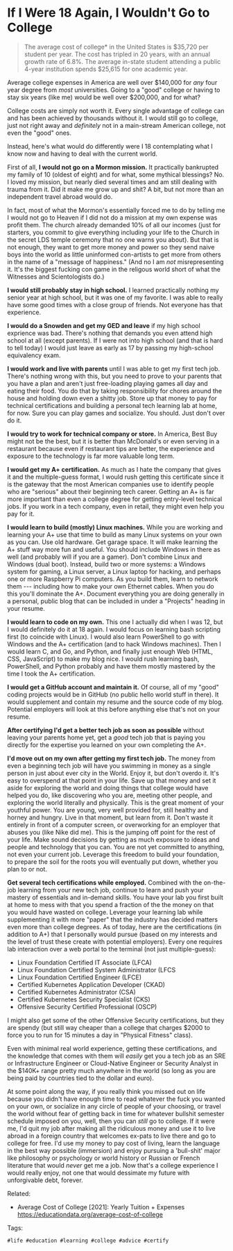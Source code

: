 # If I Were 18 Again, I Wouldn't Go to College

> The average cost of college* in the United States is $35,720 per
> student per year. The cost has tripled in 20 years, with an annual
> growth rate of 6.8%. The average in-state student attending a public
> 4-year institution spends \$25,615 for one academic year. 

Average college expenses in America are well over \$140,000 for *any*
four year degree from *most* universities. Going to a "good" college or
having to stay six years (like me) would be well over \$200,000, and for
what?

College costs are simply not worth it. Every single advantage of college
can and has been achieved by thousands without it. I would still go to
college, just not right away and *definitely* not in a main-stream
American college, not even the "good" ones.

Instead, here's what would do differently were I 18 contemplating
what I know now and having to deal with the current world. 

First of all, **I would not go on a Mormon mission.** It practically
bankrupted my family of 10 (oldest of eight) and for what, some mythical
blessings? No. I loved my mission, but nearly died several times and am
still dealing with trauma from it. Did it make me grow up and shit? A
bit, but not more than an independent travel abroad would do.

In fact, most of what the Mormon's essentially forced me to do by
telling me I would not go to Heaven if I did not do a mission at my own
expense was profit them. The church already demanded 10% of all our
incomes (just for starters, you commit to give everything including your
life to the Church in the secret LDS temple ceremony that no one warns
you about). But that is not enough, they want to get more money and
power so they send naive boys into the world as little uninformed
con-artists to get more from others in the name of a "message of
happiness." (And no I am *not* misrepresenting it. It's the biggest
fucking con game in the religous world short of what the Witnesses and
Scientologists do.)

**I would still probably stay in high school.** I learned practically
nothing my senior year at high school, but it was one of my favorite. I
was able to really have some good times with a close group of friends.
Not everyone has that experience.

**I would do a Snowden and get my GED and leave** if my high school
exprience was bad. There's nothing that demands you even attend high
school at all (except parents). If I were not into high school (and that
is hard to tell today) I would just leave as early as 17 by passing my
high-school equivalency exam.

**I would work and live with parents** until I was able to get my first
tech job. There's nothing wrong with this, but you need to prove to your
parents that you have a plan and aren't just free-loading playing games
all day and eating their food. You do that by taking responsibility for
chores around the house and holding down even a shitty job. Store up
that money to pay for technical certifications and building a personal
tech learning lab at home, for now. Sure you can play games and
socialize. You should. Just don't over do it.

**I would try to work for technical company or store.** In America, Best
Buy might not be the best, but it is better than McDonald's or even
serving in a restaurant because even if restaurant tips are better, the
experience and exposure to the technology is far more valuable long
term.

**I would get my A+ certification.** As much as I hate the company that
gives it and the multiple-guess format, I would rush getting this
certificate since it is the gateway that the most American companies use
to identify people who are "serious" about their beginning tech career.
Getting an A+ is far more important than even a college degree for
getting entry-level technical jobs. If you work in a tech company, even
in retail, they might even help you pay for it.

**I would learn to build (mostly) Linux machines.** While
you are working and learning your A+ use that time to build as many
Linux systems on your own as you can. Use old hardware. Get garage
space. It will make learning the A+ stuff way more fun and useful. You
should include Windows in there as well (and probably will if you are a
gamer). Don't combine Linux and Windows (dual boot). Instead, build two
or more systems: a Windows system for gaming, a Linux server, a Linux
laptop for hacking, and perhaps one or more Raspberry Pi computers. As
you build them, learn to network them --- including how to make your own
Ethernet cables. When you do this you'll dominate the A+. Document
everything you are doing generally in a personal, public blog that can
be included in under a "Projects" heading in your resume.

**I would learn to code on my own.** This one I actually did when I was
12, but I would definitely do it at 18 again. I would focus on learning
bash scripting first (to coincide with Linux). I would also learn
PowerShell to go with Windows and the A+ certification (and to hack
Windows machines). Then I would learn C, and Go, and Python, and finally
just enough Web (HTML, CSS, JavaScript) to make my blog nice. I would
rush learning bash, PowerShell, and Python probably and have them mostly
mastered by the time I took the A+ certification. 

**I would get a GitHub account and maintain it.** Of course, all of my
"good" coding projects would be in GitHub (no public hello world stuff
in there). It would supplement and contain my resume and the source code
of my blog. Potential employers will look at this before anything else
that's not on your resume.

**After certifying I'd get a better tech job as soon as possible**
without leaving your parents home yet, get a *good* tech job that is
paying you directly for the expertise you learned on your own completing
the A+. 

**I'd move out on my own after getting my first tech job.** The money
from even a beginning tech job will have you swimming in money as a
single person in just about ever city in the World. Enjoy it, but don't
overdo it. It's easy to overspend at that point in your life. Save up
that money and set it aside for exploring the world and doing things
that college would have helped you do, like discovering who you are,
meeting other people, and exploring the world literally and physically.
This is the great moment of your youthful power. You are young, very
well provided for, still healthy and horney and hungry. Live in that
moment, but learn from it. Don't waste it entirely in front of a
computer screen, or overworking for an employer that abuses you (like
Nike did me). This is the jumping off point for the rest of your life.
Make sound decisions by getting as much exposure to ideas and people and
technology that you can. You are not yet committed to anything, not even
your current job. Leverage this freedom to build your foundation, to
prepare the soil for the roots you will eventually put down, whether you
plan to or not.

**Get several tech certifications while employed.** Combined with the
on-the-job learning from your new tech job, continue to learn and push
your mastery of essentials and in-demand skills. You have your lab you
first built at home to mess with that you spend a fraction of the the
money on that you would have wasted on college. Leverage your learning
lab while supplementing it with more "paper" that the industry has
decided matters even more than college degrees. As of today, here are
the certifications (in addition to A+) that I personally would pursue (based on my interests and
the level of trust these create with potential employers). Every one
requires lab interaction over a web portal to the terminal (not just
multiple-guess):

* Linux Foundation Certified IT Associate (LFCA)
* Linux Foundation Certified System Administrator (LFCS
* Linux Foundation Certified Engineer (LFCE)
* Certified Kubernetes Application Developer (CKAD)
* Certified Kubernetes Administrator (CSA)
* Certified Kubernetes Security Specialist (CKS)
* Offensive Security Certified Professional (OSCP)

I might also get some of the other Offensive Security certifications,
but they are spendy (but still way cheaper than a college that charges
\$2000 to force you to run for 15 minutes a day in "Physical Fitness"
class).

Even with minimal real world experience, getting these certifications,
and the knowledge that comes with them will *easily* get you a tech job
as an SRE or Infrastructure Engineer or Cloud-Native Engineer or
Security Analyst in the \$140K+ range pretty much anywhere in the world
(so long as you are being paid by countries tied to the dollar and
euro).

At some point along the way, if you really think you missed out on life
because you didn't have enough time to read whatever the fuck you wanted
on your own, or socialize in any circle of people of your choosing, or
travel the world without fear of getting back in time for whatever
bullshit semester schedule imposed on you, well, then you can *still* go
to college. If it were me, I'd quit my job after making all the
ridiculous money and use it to live abroad in a foreign country that
welcomes ex-pats to live there and go to college for free. I'd use my
money to pay cost of living, learn the language in the best way possible
(immersion) and enjoy pursuing a 'bull-shit' major like philosophy or
psychology or world history or Russian or French literature that would
*never* get me a job. Now that's a college experience I would really
enjoy, not one that would dessimate my future with unforgivable debt,
forever.

Related:

* Average Cost of College \[2021\]: Yearly Tuition + Expenses  
  <https://educationdata.org/average-cost-of-college>

Tags:

    #life #education #learning #college #advice #certify
